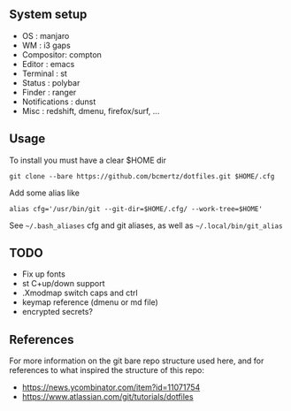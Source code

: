 ## System setup

- OS : manjaro
- WM : i3 gaps
- Compositor: compton
- Editor : emacs
- Terminal : st
- Status : polybar
- Finder : ranger
- Notifications : dunst
- Misc : redshift, dmenu, firefox/surf, ...

## Usage

To install you must have a clear $HOME dir
```
git clone --bare https://github.com/bcmertz/dotfiles.git $HOME/.cfg
```

Add some alias like

```
alias cfg='/usr/bin/git --git-dir=$HOME/.cfg/ --work-tree=$HOME'
```

See `~/.bash_aliases` cfg and git aliases, as well as `~/.local/bin/git_alias`

## TODO
- Fix up fonts
- st C+up/down support
- .Xmodmap switch caps and ctrl
- keymap reference (dmenu or md file)
- encrypted secrets?

## References

For more information on the git bare repo structure used here, and for references to what inspired the structure of this repo:

- https://news.ycombinator.com/item?id=11071754
- https://www.atlassian.com/git/tutorials/dotfiles

